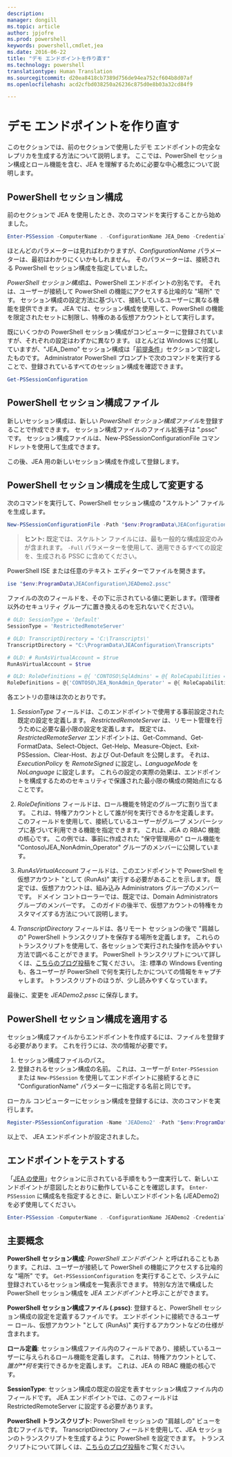 ```yaml
---
description: 
manager: dongill
ms.topic: article
author: jpjofre
ms.prod: powershell
keywords: powershell,cmdlet,jea
ms.date: 2016-06-22
title: "デモ エンドポイントを作り直す"
ms.technology: powershell
translationtype: Human Translation
ms.sourcegitcommit: d20ea8418cb7389d756de94ea752cf604b8d07af
ms.openlocfilehash: acd2cfbd038250a26236c875d0e8b03a32cd84f9

---
```


# デモ エンドポイントを作り直す
このセクションでは、前のセクションで使用したデモ エンドポイントの完全なレプリカを生成する方法について説明します。
ここでは、PowerShell セッション構成とロール機能を含む、JEA を理解するために必要な中心概念について説明します。

## PowerShell セッション構成
前のセクションで JEA を使用したとき、次のコマンドを実行することから始めました。

```PowerShell
Enter-PSSession -ComputerName . -ConfigurationName JEA_Demo -Credential $NonAdminCred
```

ほとんどのパラメーターは見ればわかりますが、*ConfigurationName* パラメーターは、最初はわかりにくいかもしれません。
そのパラメーターは、接続される PowerShell セッション構成を指定していました。

*PowerShell セッション構成*は、PowerShell エンドポイントの別名です。
それは、ユーザーが接続して PowerShell の機能にアクセスする比喩的な "場所" です。
セッション構成の設定方法に基づいて、接続しているユーザーに異なる機能を提供できます。
JEA では、セッション構成を使用して、PowerShell の機能を限定されたセットに制限し、特権のある仮想アカウントとして実行します。

既にいくつかの PowerShell セッション構成がコンピューターに登録されていますが、それぞれの設定はわずかに異なります。
ほとんどは Windows に付属していますが、"JEA_Demo" セッション構成は「[前提条件](prerequisites.md)」セクションで設定したものです。
Administrator PowerShell プロンプトで次のコマンドを実行することで、登録されているすべてのセッション構成を確認できます。

```PowerShell
Get-PSSessionConfiguration
```

## PowerShell セッション構成ファイル
新しいセッション構成は、新しい *PowerShell セッション構成ファイル*を登録することで作成できます。
セッション構成ファイルのファイル拡張子は ".pssc" です。
セッション構成ファイルは、New-PSSessionConfigurationFile コマンドレットを使用して生成できます。

この後、JEA 用の新しいセッション構成を作成して登録します。

## PowerShell セッション構成を生成して変更する
次のコマンドを実行して、PowerShell セッション構成の "スケルトン" ファイルを生成します。

```PowerShell
New-PSSessionConfigurationFile -Path "$env:ProgramData\JEAConfiguration\JEADemo2.pssc"
```

> **ヒント:** 既定では、スケルトン ファイルには、最も一般的な構成設定のみが含まれます。
> `-Full` パラメーターを使用して、適用できるすべての設定を、生成される PSSC に含めてください。

PowerShell ISE または任意のテキスト エディターでファイルを開きます。

```PowerShell
ise "$env:ProgramData\JEAConfiguration\JEADemo2.pssc"
```

ファイルの次のフィールドを、その下に示されている値に更新します。(管理者以外のセキュリティ グループに置き換えるのを忘れないでください)。

```PowerShell
# OLD: SessionType = 'Default'
SessionType = 'RestrictedRemoteServer'

# OLD: TranscriptDirectory = 'C:\Transcripts\'
TranscriptDirectory = "C:\ProgramData\JEAConfiguration\Transcripts"

# OLD: # RunAsVirtualAccount = $true
RunAsVirtualAccount = $true

# OLD: RoleDefinitions = @{ 'CONTOSO\SqlAdmins' = @{ RoleCapabilities = 'SqlAdministration' }; 'CONTOSO\ServerMonitors' = @{ VisibleCmdlets = 'Get-Process' } }
RoleDefinitions = @{'CONTOSO\JEA_NonAdmin_Operator' = @{ RoleCapabilities =  'Maintenance' }}
```

各エントリの意味は次のとおりです。

1.  *SessionType* フィールドは、このエンドポイントで使用する事前設定された既定の設定を定義します。
*RestrictedRemoteServer* は、リモート管理を行うために必要な最小限の設定を定義します。
既定では、*RestrictedRemoteServer* エンドポイントは、Get-Command、Get-FormatData、Select-Object、Get-Help、Measure-Object、Exit-PSSession、Clear-Host、および Out-Default を公開します。
それは、*ExecutionPolicy* を *RemoteSigned* に設定し、*LanguageMode* を *NoLanguage* に設定します。
これらの設定の実際の効果は、エンドポイントを構成するためのセキュリティで保護された最小限の構成の開始点になることです。

2.  *RoleDefinitions* フィールドは、ロール機能を特定のグループに割り当てます。
これは、特権アカウントとして誰が何を実行できるかを定義します。
このフィールドを使用して、接続しているユーザーがグループ メンバーシップに基づいて利用できる機能を指定できます。
これは、JEA の RBAC 機能の核心です。
この例では、事前に作成された "保守管理用の" ロール機能を "Contoso\JEA_NonAdmin_Operator" グループのメンバーに公開しています。

3.  *RunAsVirtualAccount* フィールドは、このエンドポイントで PowerShell を仮想アカウント "として (RunAs)" 実行する必要があることを示します。
既定では、仮想アカウントは、組み込み Administrators グループのメンバーです。
ドメイン コントローラーでは、既定では、Domain Administrators グループのメンバーです。
このガイドの後半で、仮想アカウントの特権をカスタマイズする方法について説明します。

4.  *TranscriptDirectory* フィールドは、各リモート セッションの後で "肩越しの" PowerShell トランスクリプトを保存する場所を定義します。
これらのトランスクリプトを使用して、各セッションで実行された操作を読みやすい方法で調べることができます。
PowerShell トランスクリプトについて詳しくは、[こちらのブログ投稿](http://blogs.msdn.com/b/powershell/archive/2015/06/09/powershell-the-blue-team.aspx)をご覧ください。
注: 標準の Windows Eventing も、各ユーザーが PowerShell で何を実行したかについての情報をキャプチャします。
トランスクリプトのほうが、少し読みやすくなっています。

最後に、変更を *JEADemo2.pssc* に保存します。

## PowerShell セッション構成を適用する

セッション構成ファイルからエンドポイントを作成するには、ファイルを登録する必要があります。
これを行うには、次の情報が必要です。

1. セッション構成ファイルのパス。
2. 登録されるセッション構成の名前。 これは、ユーザーが `Enter-PSSession` または `New-PSSession` を使用してエンドポイントに接続するときに "ConfigurationName" パラメーターに指定する名前と同じです。

ローカル コンピューターにセッション構成を登録するには、次のコマンドを実行します。

```PowerShell
Register-PSSessionConfiguration -Name 'JEADemo2' -Path "$env:ProgramData\JEAConfiguration\JEADemo2.pssc"
```

以上で、 JEA エンドポイントが設定されました。

## エンドポイントをテストする
「[JEA の使用](using-jea.md)」セクションに示されている手順をもう一度実行して、新しいエンドポイントが意図したとおりに動作していることを確認します。
`Enter-PSSession` に構成名を指定するときに、新しいエンドポイント名 (JEADemo2) を必ず使用してください。

```PowerShell
Enter-PSSession -ComputerName . -ConfigurationName JEADemo2 -Credential $NonAdminCred
```

## 主要概念
**PowerShell セッション構成**: *PowerShell エンドポイント* と呼ばれることもあります。これは、ユーザーが接続して PowerShell の機能にアクセスする比喩的な "場所" です。
`Get-PSSessionConfiguration` を実行することで、システムに登録されているセッション構成を一覧表示できます。
特別な方法で構成した PowerShell セッション構成を *JEA エンドポイント*と呼ぶことができます。

**PowerShell セッション構成ファイル (.pssc)**: 登録すると、PowerShell セッション構成の設定を定義するファイルです。
エンドポイントに接続できるユーザー ロール、仮想アカウント "として (RunAs)" 実行するアカウントなどの仕様が含まれます。     

**ロール定義**: セッション構成ファイル内のフィールドであり、接続しているユーザーに与えられるロール機能を定義します。
これは、特権アカウントとして、*誰が**何を*実行できるかを定義します。
これは、JEA の RBAC 機能の核心です。

**SessionType**: セッション構成の既定の設定を表すセッション構成ファイル内のフィールドです。
JEA エンドポイントでは、このフィールドは RestrictedRemoteServer に設定する必要があります。

**PowerShell トランスクリプト**: PowerShell セッションの "肩越しの" ビューを含むファイルです。
TranscriptDirectory フィールドを使用して、JEA セッションのトランスクリプトを生成するように PowerShell を設定できます。
トランスクリプトについて詳しくは、[こちらのブログ投稿](https://technet.microsoft.com/en-us/magazine/ff687007.aspx)をご覧ください。




<!--HONumber=Jul16_HO1-->



